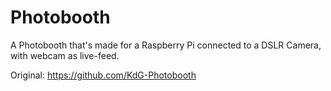 # Photobooth

A Photobooth that's made for a Raspberry Pi connected to a DSLR Camera, with webcam as live-feed.

Original: https://github.com/KdG-Photobooth
